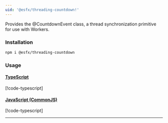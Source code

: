 ```yaml
---
uid: '@esfx/threading-countdown!'
---
```


Provides the @CountdownEvent class, a thread synchronization primitive for use with Workers.

### Installation

```sh
npm i @esfx/threading-countdown
```

### Usage

#### [TypeScript](#tab/ts)
[!code-typescript[](../examples/usage.ts)]
#### [JavaScript (CommonJS)](#tab/js)
[!code-typescript[](../examples/usage.js)]
***
